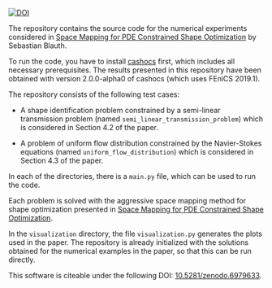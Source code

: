 [![DOI](https://zenodo.org/badge/DOI/10.5281/zenodo.6979633.svg)](https://doi.org/10.5281/zenodo.6979633)







The repository contains the source code for the numerical experiments considered
in [Space Mapping for PDE Constrained Shape Optimization](https://github.com/sblauth/space_mapping_shape_optimization) by Sebastian Blauth.

To run the code, you have to install [cashocs](https://cashocs.readthedocs.io/)
first, which includes all necessary prerequisites. The results presented in this
repository have been obtained with version 2.0.0-alpha0 of cashocs (which uses FEniCS 2019.1).

The repository consists of the following test cases:

- A shape identification problem constrained by a semi-linear transmission problem (named `semi_linear_transmission_problem`) which is considered in Section 4.2 of the paper.

- A problem of uniform flow distribution constrained by the Navier-Stokes equations (named `uniform_flow_distribution`) which is considered in Section 4.3 of the paper.

In each of the directories, there is a `main.py` file, which can be used to run the code. 

Each problem is solved with the aggressive space mapping method for shape optimization presented in [Space Mapping for PDE Constrained Shape Optimization](https://github.com/sblauth/space_mapping_shape_optimization).

In the `visualization` directory, the file `visualization.py` generates the plots used in the paper. The repository is already initialized with the solutions obtained for the numerical examples in the paper, so that this can be run directly.

This software is citeable under the following DOI: [10.5281/zenodo.6979633](https://doi.org/10.5281/zenodo.6979633).

